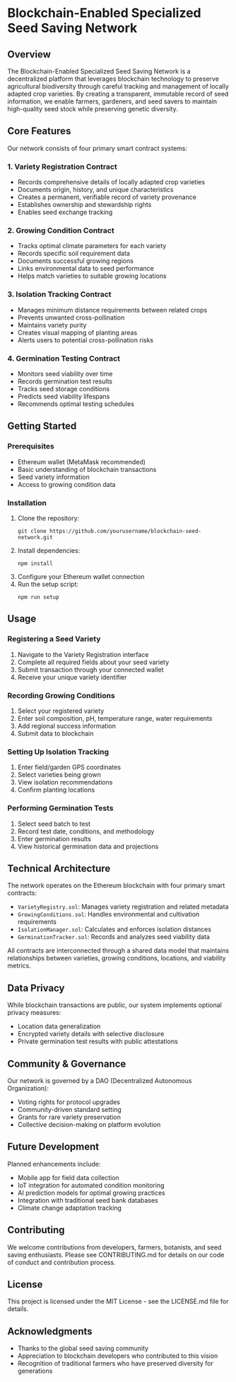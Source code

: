 # Blockchain-Enabled Specialized Seed Saving Network

## Overview

The Blockchain-Enabled Specialized Seed Saving Network is a decentralized platform that leverages blockchain technology to preserve agricultural biodiversity through careful tracking and management of locally adapted crop varieties. By creating a transparent, immutable record of seed information, we enable farmers, gardeners, and seed savers to maintain high-quality seed stock while preserving genetic diversity.

## Core Features

Our network consists of four primary smart contract systems:

### 1. Variety Registration Contract
- Records comprehensive details of locally adapted crop varieties
- Documents origin, history, and unique characteristics
- Creates a permanent, verifiable record of variety provenance
- Establishes ownership and stewardship rights
- Enables seed exchange tracking

### 2. Growing Condition Contract
- Tracks optimal climate parameters for each variety
- Records specific soil requirement data
- Documents successful growing regions
- Links environmental data to seed performance
- Helps match varieties to suitable growing locations

### 3. Isolation Tracking Contract
- Manages minimum distance requirements between related crops
- Prevents unwanted cross-pollination
- Maintains variety purity
- Creates visual mapping of planting areas
- Alerts users to potential cross-pollination risks

### 4. Germination Testing Contract
- Monitors seed viability over time
- Records germination test results
- Tracks seed storage conditions
- Predicts seed viability lifespans
- Recommends optimal testing schedules

## Getting Started

### Prerequisites
- Ethereum wallet (MetaMask recommended)
- Basic understanding of blockchain transactions
- Seed variety information
- Access to growing condition data

### Installation
1. Clone the repository:
   ```
   git clone https://github.com/yourusername/blockchain-seed-network.git
   ```
2. Install dependencies:
   ```
   npm install
   ```
3. Configure your Ethereum wallet connection
4. Run the setup script:
   ```
   npm run setup
   ```

## Usage

### Registering a Seed Variety
1. Navigate to the Variety Registration interface
2. Complete all required fields about your seed variety
3. Submit transaction through your connected wallet
4. Receive your unique variety identifier

### Recording Growing Conditions
1. Select your registered variety
2. Enter soil composition, pH, temperature range, water requirements
3. Add regional success information
4. Submit data to blockchain

### Setting Up Isolation Tracking
1. Enter field/garden GPS coordinates
2. Select varieties being grown
3. View isolation recommendations
4. Confirm planting locations

### Performing Germination Tests
1. Select seed batch to test
2. Record test date, conditions, and methodology
3. Enter germination results
4. View historical germination data and projections

## Technical Architecture

The network operates on the Ethereum blockchain with four primary smart contracts:

- `VarietyRegistry.sol`: Manages variety registration and related metadata
- `GrowingConditions.sol`: Handles environmental and cultivation requirements
- `IsolationManager.sol`: Calculates and enforces isolation distances
- `GerminationTracker.sol`: Records and analyzes seed viability data

All contracts are interconnected through a shared data model that maintains relationships between varieties, growing conditions, locations, and viability metrics.

## Data Privacy

While blockchain transactions are public, our system implements optional privacy measures:
- Location data generalization
- Encrypted variety details with selective disclosure
- Private germination test results with public attestations

## Community & Governance

Our network is governed by a DAO (Decentralized Autonomous Organization):
- Voting rights for protocol upgrades
- Community-driven standard setting
- Grants for rare variety preservation
- Collective decision-making on platform evolution

## Future Development

Planned enhancements include:
- Mobile app for field data collection
- IoT integration for automated condition monitoring
- AI prediction models for optimal growing practices
- Integration with traditional seed bank databases
- Climate change adaptation tracking

## Contributing

We welcome contributions from developers, farmers, botanists, and seed saving enthusiasts. Please see CONTRIBUTING.md for details on our code of conduct and contribution process.

## License

This project is licensed under the MIT License - see the LICENSE.md file for details.

## Acknowledgments

- Thanks to the global seed saving community
- Appreciation to blockchain developers who contributed to this vision
- Recognition of traditional farmers who have preserved diversity for generations
